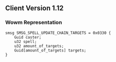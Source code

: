 ## Client Version 1.12

### Wowm Representation
```rust,ignore
smsg SMSG_SPELL_UPDATE_CHAIN_TARGETS = 0x0330 {
    Guid caster;    
    u32 spell;    
    u32 amount_of_targets;    
    Guid[amount_of_targets] targets;    
}

```
